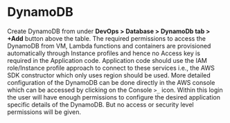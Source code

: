 # DynamoDB

Create DynamoDB from under **DevOps > Database > DynamoDb tab > +Add** button above the table. The required permissions to access the DynamoDB from VM, Lambda functions and containers are provisioned automatically through Instance profiles and hence no Access key is required in the Application code. Application code should use the IAM role/Instance profile approach to connect to these services i.e., the AWS SDK constructor which only uses region should be used. More detailed configuration of the DynamoDB can be done directly in the AWS console which can be accessed by clicking on the Console `>_` icon. Within this login the user will have enough permissions to configure the desired application specific details of the DynamoDB. But no access or security level permissions will be given.
